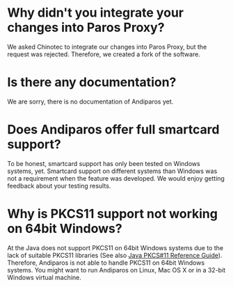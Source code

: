 # Why didn't you integrate your changes into Paros Proxy? #

We asked Chinotec to integrate our changes into Paros Proxy, but the request was rejected. Therefore, we created a fork of the software.


# Is there any documentation? #

We are sorry, there is no documentation of Andiparos yet.


# Does Andiparos offer full smartcard support? #

To be honest, smartcard support has only been tested on Windows systems, yet. Smartcard support on different systems than Windows was not a requirement when the feature was developed. We would enjoy getting feedback about your testing results.

# Why is PKCS11 support not working on 64bit Windows? #

At the Java does not support PKCS11 on 64bit Windows systems due to the lack of suitable PKCS11 libraries (See also [Java PKCS#11 Reference Guide](http://download-llnw.oracle.com/javase/6/docs/technotes/guides/security/p11guide.html#Requirements)). Therefore, Andiparos is not able to handle PKCS11 on 64bit Windows systems. You might want to run Andiparos on Linux, Mac OS X or in a 32-bit Windows virtual machine.